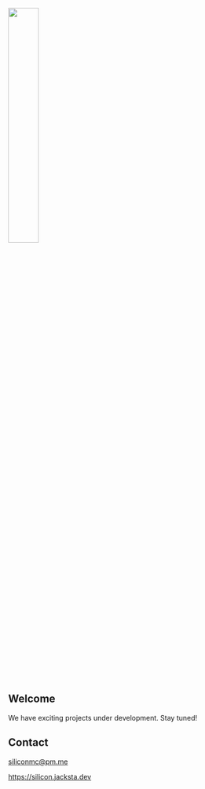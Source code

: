 <a href="https://silicon.jacksta.dev"><img src="https://silicon.jacksta.dev/silicon-widetofit.png" width="35%"></a>

## Welcome
We have exciting projects under development. Stay tuned!

## Contact
siliconmc@pm.me

https://silicon.jacksta.dev
